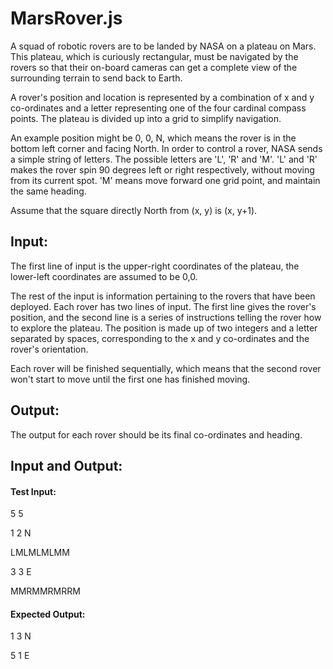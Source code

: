 # MarsRover.js

<p>A squad of robotic rovers are to be landed by NASA on a plateau on Mars. This plateau, which is curiously rectangular, must be navigated by the rovers so that their on-board cameras can get a complete view of the surrounding terrain to send back to Earth.</p> <p>A rover's position and location is represented by a combination of x and y co-ordinates and a letter representing one of the four cardinal compass points. The plateau is divided up into a grid to simplify navigation.</p> <p>An example position might be 0, 0, N, which means the rover is in the bottom left corner and facing North. In order to control a rover, NASA sends a simple string of letters. The possible letters are 'L', 'R' and 'M'. 'L' and 'R' makes the rover spin 90 degrees left or right respectively, without moving from its current spot. 'M' means move forward one grid point, and maintain the same heading.</p>

<p>Assume that the square directly North from (x, y) is (x, y+1).</p>

## Input:
<p>The first line of input is the upper-right coordinates of the plateau, the lower-left coordinates are assumed to be 0,0.</p>

<p>The rest of the input is information pertaining to the rovers that have been deployed. Each rover has two lines of input. The first line gives the rover's position, and the second line is a series of instructions telling the rover how to explore the plateau. The position is made up of two integers and a letter separated by spaces, corresponding to the x and y co-ordinates and the rover's orientation.</p>

<p>Each rover will be finished sequentially, which means that the second rover won't start to move until the first one has finished moving.</p>

## Output:
<p>The output for each rover should be its final co-ordinates and heading.</p>

## Input and Output:

#### Test Input:
5 5

1 2 N

LMLMLMLMM

3 3 E

MMRMMRMRRM

#### Expected Output:
1 3 N

5 1 E
